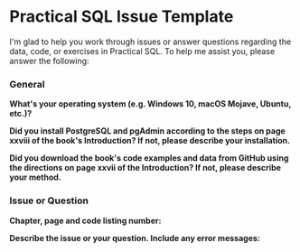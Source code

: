 # Practical SQL Issue Template

I'm glad to help you work through issues or answer questions regarding the data, code, or exercises in Practical SQL. To help me assist you, please answer the following:

### General

**What's your operating system (e.g. Windows 10, macOS Mojave, Ubuntu, etc.)?**

**Did you install PostgreSQL and pgAdmin according to the steps on page xxviii of the book's Introduction? If not, please describe your installation.**

**Did you download the book's code examples and data from GitHub using the directions on page xxvii of the Introduction? If not, please describe your method.**

### Issue or Question

**Chapter, page and code listing number:**

**Describe the issue or your question. Include any error messages:**

